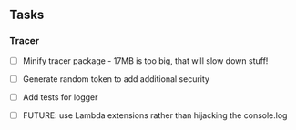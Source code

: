## Tasks

### Tracer

- [ ] Minify tracer package - 17MB is too big, that will slow down stuff!
- [ ] Generate random token to add additional security
- [ ] Add tests for logger
- [ ] FUTURE: use Lambda extensions rather than hijacking the console.log

